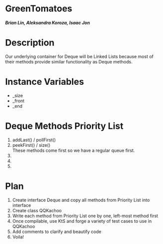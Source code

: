 # GreenTomatoes
##### Brian Lin, Aleksandra Koroza, Isaac Jon  

# Description 
Our underlying container for Deque will be Linked Lists because most of their methods provide similar functionality as Deque methods. 

# Instance Variables 
- _size <br />
- _front <br />
- _end 
  
# Deque Methods Priority List
  1.  addLast() / pollFirst()
  2.  peekFirst() / size() <br />
  These methods come first so we have a regular queue first. 
  3.  
  4.
  5.
  
# Plan
  1. Create interface Deque and copy all methods from Priority List into interface
  2. Create class QQKachoo
  3. Write each method from Priority List one by one, left-most method first
  4. Once compilable, use KtS and forge a variety of test cases to use in QQKachoo 
  5. Add comments to clarify and beautify code
  6. Voila!

